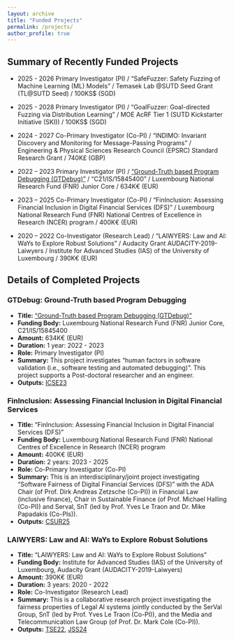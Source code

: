 ```yaml
---
layout: archive
title: "Funded Projects"
permalink: /projects/
author_profile: true
---
```


Summary of Recently Funded Projects 
----------------------------------

* 2025 - 2026 Primary Investigator (PI) / “SafeFuzzer: Safety Fuzzing of Machine Learning (ML) Models” / Temasek Lab @SUTD Seed Grant (TL@SUTD Seed) / 100KS$ (SGD)

* 2025 - 2028 Primary Investigator (PI) / “GoalFuzzer: Goal-directed Fuzzing via Distribution Learning” / MOE AcRF Tier 1 (SUTD Kickstarter Initiative (SKI)) / 100KS$ (SGD)

* 2024 - 2027 Co-Primary Investigator (Co-PI) / “INDIMO: Invariant Discovery and Monitoring for Message-Passing Programs” / Engineering & Physical Sciences Research Council (EPSRC) Standard Research Grant / 740K£ (GBP)

* 2022 – 2023 Primary Investigator (PI) / [“Ground-Truth based Program Debugging (GTDebug)”](https://www.fnr.lu/results-2021-core-call/#1620407951711-54861d53-816d) / “C21/IS/15845400” / Luxembourg National Research Fund (FNR) Junior Core / 634K€ (EUR) 

* 2023 – 2025 	Co-Primary Investigator (Co-PI) / “FinInclusion: Assessing Financial Inclusion in Digital Financial Services (DFS)” / Luxembourg National Research Fund (FNR) National Centres of Excellence in Research (NCER) program / 400K€ (EUR) 

* 2020 – 2022 	Co-Investigator (Research Lead) / “LAIWYERS: Law and AI: WaYs to Explore Robust Solutions” / Audacity Grant AUDACITY-2019-Laiwyers / Institute for Advanced Studies (IAS) of the University of Luxembourg / 390K€ (EUR) 


Details of Completed Projects
------------------------

### GTDebug: Ground-Truth based Program Debugging
* **Title:** [“Ground-Truth based Program Debugging (GTDebug)”](https://www.fnr.lu/results-2021-core-call/#1620407951711-54861d53-816d)
* **Funding Body:** Luxembourg National Research Fund (FNR) Junior Core, C21/IS/15845400
* **Amount:** 634K€ (EUR)
* **Duration:** 1 year: 2022 - 2023
* **Role:** Primary Investigator (PI) 
* **Summary:** This project investigates “human factors in software validation (i.e., software testing and automated debugging)”. This project supports a Post-doctoral researcher and an engineer.
* **Outputs:** [ICSE23](https://ieeexplore.ieee.org/abstract/document/10172588)

### FinInclusion: Assessing Financial Inclusion in Digital Financial Services
* **Title:** “FinInclusion: Assessing Financial Inclusion in Digital Financial Services (DFS)”
* **Funding Body:** Luxembourg National Research Fund (FNR) National Centres of Excellence in Research (NCER) program
* **Amount:** 400K€ (EUR)
* **Duration:** 2 years: 2023 - 2025
* **Role:** Co-Primary Investigator (Co-PI)
* **Summary:** This is an interdisciplinary/joint project investigating “Software Fairness of Digital Financial Services (DFS)” with the ADA Chair (of Prof. Dirk Andreas Zetzsche (Co-PI)) in Financial Law (inclusive finance), Chair in Sustainable Finance (of Prof. Michael Halling (Co-PI)) and Serval, SnT (led by Prof. Yves Le Traon and Dr. Mike Papadakis (Co-PIs)).
* **Outputs:** [CSUR25](https://arxiv.org/pdf/2205.08809)

### LAIWYERS: Law and AI: WaYs to Explore Robust Solutions
* **Title:** “LAIWYERS: Law and AI: WaYs to Explore Robust Solutions” 
* **Funding Body:** Institute for Advanced Studies (IAS) of the University of Luxembourg, Audacity Grant (AUDACITY-2019-Laiwyers)
* **Amount:** 390K€ (EUR)
* **Duration:** 3 years: 2020 - 2022
* **Role:** Co-Investigator (Research Lead)
* **Summary:** This is a collaborative research project investigating the fairness properties of Legal AI systems jointly conducted by the SerVal Group, SnT (led by Prof. Yves Le Traon (Co-PI)), and the Media and Telecommunication Law Group (of  Prof. Dr. Mark Cole (Co-PI)).
* **Outputs:** [TSE22](https://ieeexplore.ieee.org/abstract/document/9678017), [JSS24](https://arxiv.org/pdf/2305.13935)